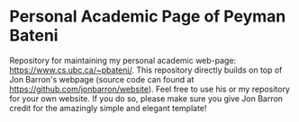# Personal Academic Page of Peyman Bateni
Repository for maintaining my personal academic web-page: https://www.cs.ubc.ca/~pbateni/. This repository directly builds on top of Jon Barron's webpage (source code can found at https://github.com/jonbarron/website). Feel free to use his or my repository for your own website. If you do so, please make sure you give Jon Barron credit for the amazingly simple and elegant template!
